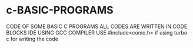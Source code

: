 # c-BASIC-PROGRAMS
CODE OF   SOME BASIC C PROGRAMS 
ALL CODES ARE WRITTEN IN CODE BLOCKS IDE USING GCC COMPILER
USE #include<conio.h> if using turbo c for writing the code
